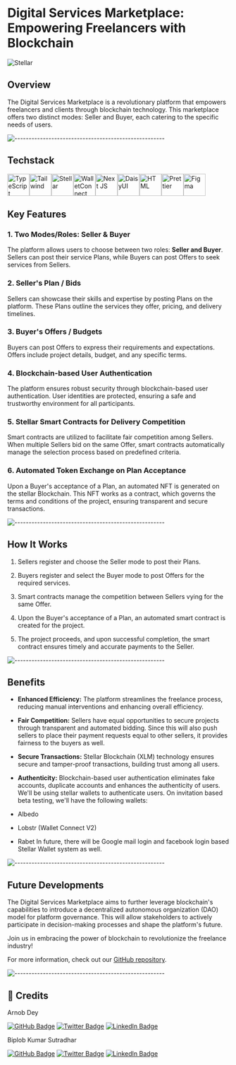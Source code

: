 # Digital Services Marketplace: Empowering Freelancers with Blockchain

![Stellar](https://assets-global.website-files.com/5deac75ecad2173c2ccccbc7/5e31f51ae7c7eceb8ad395fd_OG%20Default-min.jpg)

## Overview

The Digital Services Marketplace is a revolutionary platform that empowers freelancers and clients through blockchain technology. This marketplace offers two distinct modes: Seller and Buyer, each catering to the specific needs of users.

![-----------------------------------------------------](https://raw.githubusercontent.com/andreasbm/readme/master/assets/lines/rainbow.png)

## Techstack

<div style="display: flex; align-items: center;">
    <a href="https://www.typescriptlang.org/">
        <img src="https://github.com/get-icon/geticon/blob/master/icons/typescript-icon.svg" alt="TypeScript" width="50" height="50">
    </a>
    <a href="https://tailwindcss.com/">
        <img src="https://github.com/get-icon/geticon/blob/master/icons/tailwindcss-icon.svg" alt="Tailwind" width="50" height="50">
    </a>
    <a href="https://stellar.org/">
        <img src="https://assets-global.website-files.com/5deac75ecad2173c2ccccbc7/5dec8960504967fd31147f62_Stellar_lockup_black_RGB.svg" alt="Stellar" width="50" height="50">
    </a>
    <a href="https://walletconnect.com/">
        <img src="https://walletconnect.com/images/logo.svg" alt="WalletConnect" width="50" height="50">
    </a>
    <a href="https://nextjs.org/">
        <img src="https://github.com/get-icon/geticon/blob/master/icons/nextjs-icon.svg" alt="Next JS" width="50" height="50">
    </a>
    <a href="https://daisyui.com/">
        <img src="https://daisyui.com/images/daisyui-logo/daisyui-logomark.svg" alt="DaisyUI" width="50" height="50">
    </a>
    <a href="https://developer.mozilla.org/en-US/docs/Web/HTML">
        <img src="https://github.com/get-icon/geticon/blob/master/icons/html-5.svg" alt="HTML" width="50" height="50">
    </a>
    <a href="https://prettier.io/">
        <img src="https://github.com/get-icon/geticon/blob/master/icons/prettier.svg" alt="Prettier" width="50" height="50">
    </a>
    <a href="https://www.figma.com/">
        <img src="https://github.com/get-icon/geticon/blob/master/icons/figma.svg" alt="Figma" width="50" height="50">
    </a>
</div>


## Key Features

### 1. Two Modes/Roles: Seller & Buyer

The platform allows users to choose between two roles: 
**Seller and Buyer**. 
Sellers can post their service Plans, while Buyers can post Offers to seek services from Sellers.

### 2. Seller's Plan / Bids

Sellers can showcase their skills and expertise by posting Plans on the platform. These Plans outline the services they offer, pricing, and delivery timelines.

### 3. Buyer's Offers / Budgets 

Buyers can post Offers to express their requirements and expectations. Offers include project details, budget, and any specific terms.

### 4. Blockchain-based User Authentication

The platform ensures robust security through blockchain-based user authentication. User identities are protected, ensuring a safe and trustworthy environment for all participants.

### 5. Stellar Smart Contracts for Delivery Competition

Smart contracts are utilized to facilitate fair competition among Sellers. When multiple Sellers bid on the same Offer, smart contracts automatically manage the selection process based on predefined criteria.

### 6. Automated Token Exchange on Plan Acceptance

Upon a Buyer's acceptance of a Plan, an automated NFT is generated on the stellar Blockchain. This NFT works as a contract, which governs the terms and conditions of the project, ensuring transparent and secure transactions.

![-----------------------------------------------------](https://raw.githubusercontent.com/andreasbm/readme/master/assets/lines/rainbow.png)

## How It Works

1. Sellers register and choose the Seller mode to post their Plans.

2. Buyers register and select the Buyer mode to post Offers for the required services.

3. Smart contracts manage the competition between Sellers vying for the same Offer.

4. Upon the Buyer's acceptance of a Plan, an automated smart contract is created for the project.

5. The project proceeds, and upon successful completion, the smart contract ensures timely and accurate payments to the Seller.

![-----------------------------------------------------](https://raw.githubusercontent.com/andreasbm/readme/master/assets/lines/rainbow.png)

## Benefits

- **Enhanced Efficiency:** The platform streamlines the freelance process, reducing manual interventions and enhancing overall efficiency.

- **Fair Competition:** Sellers have equal opportunities to secure projects through transparent and automated bidding. Since this will also push sellers to place their payment requests equal to other sellers, it provides fairness to the buyers as well.

- **Secure Transactions:** Stellar Blockchain (XLM) technology ensures secure and tamper-proof transactions, building trust among all users.

- **Authenticity:** Blockchain-based user authentication eliminates fake accounts, duplicate accounts and enhances the authenticity of users. We'll be using stellar wallets to authenticate users. On invitation based beta testing, we'll have the following wallets:
- Albedo
- Lobstr (Wallet Connect V2)
- Rabet
In future, there will be Google mail login and facebook login based Stellar Wallet system as well.

![-----------------------------------------------------](https://raw.githubusercontent.com/andreasbm/readme/master/assets/lines/rainbow.png)

## Future Developments

The Digital Services Marketplace aims to further leverage blockchain's capabilities to introduce a decentralized autonomous organization (DAO) model for platform governance. This will allow stakeholders to actively participate in decision-making processes and shape the platform's future.

Join us in embracing the power of blockchain to revolutionize the freelance industry!

For more information, check out our [GitHub repository](https://github.com/digital-services-marketplace).

![-----------------------------------------------------](https://raw.githubusercontent.com/andreasbm/readme/master/assets/lines/rainbow.png)

## :scroll: Credits

Arnob Dey

[![GitHub Badge](https://img.shields.io/badge/GitHub-100000?style=for-the-badge&logo=github&logoColor=white)](https://github.com/arnob016)
[![Twitter Badge](https://img.shields.io/badge/Twitter-1DA1F2?style=for-the-badge&logo=twitter&logoColor=white)](https://twitter.com/arnob_016)
[![LinkedIn Badge](https://img.shields.io/badge/LinkedIn-0077B5?style=for-the-badge&logo=linkedin&logoColor=white)](https://www.linkedin.com/in/arnob016/)


Biplob Kumar Sutradhar

[![GitHub Badge](https://img.shields.io/badge/GitHub-100000?style=for-the-badge&logo=github&logoColor=white)](https://github.com/biplobsd)
[![Twitter Badge](https://img.shields.io/badge/Twitter-1DA1F2?style=for-the-badge&logo=twitter&logoColor=white)](https://twitter.com/biplobsd11)
[![LinkedIn Badge](https://img.shields.io/badge/LinkedIn-0077B5?style=for-the-badge&logo=linkedin&logoColor=white)](https://www.linkedin.com/in/biplob-sutradhar/)
